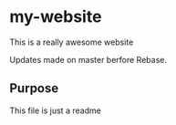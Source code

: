 # my-website

This is a really awesome website

Updates made on master berfore Rebase.

## Purpose

This file is just a readme
